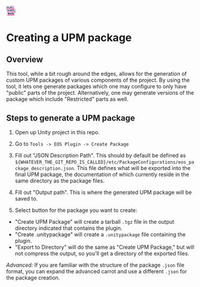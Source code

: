 <a href="/readme.md"><img src="/docs/images/PlayEveryWareLogo.gif" alt="README.md" width="5%"/></a>

# Creating a UPM package

## Overview
This tool, while a bit rough around the edges, allows for the generation of custom UPM packages of various components of the project.
By using the tool, it lets one generate packages which one may configure to only have "public" parts of the project. Alternatively, one may
generate versions of the package which include "Restricted" parts as well. 

## Steps to generate a UPM package
1) Open up Unity project in this repo.

2) Go to `Tools -> EOS Plugin -> Create Package`

3) Fill out "JSON Description Path".
This should by default be defined as `${WHATEVER_THE_GIT_REPO_IS_CALLED}/etc/PackageConfigurations/eos_package_description.json`.
This file defines what will be exported into the final UPM package, the documentation of which currently reside in the same directory as the package files.

3) Fill out "Output path".
This is where the generated UPM package will be saved to. 

4) Select button for the package you want to create:
  - "Create UPM Package" will create a tarball `.tgz` file in the output directory indicated that contains the plugin.
  - "Create .unitypackage" will create a `.unitypackage` file containing the plugin.
  - "Export to Directory" will do the same as "Create UPM Package," but will not compress the output, so you'll get a directory of the exported files.

*Advanced:*
If you are familiar with the structure of the package `.json` file format, you can expand the advanced carrot and use a different `.json` for the package creation.
